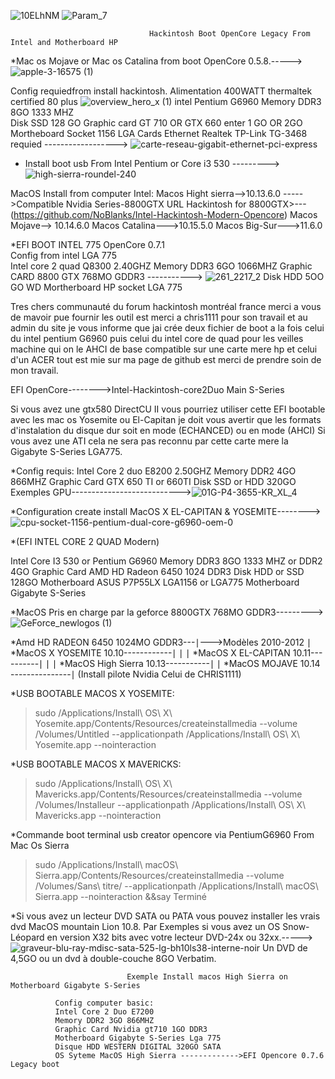 ![10ELhNM](https://github.com/user-attachments/assets/16240f19-b64f-4596-911f-437bcb135d7c)                                                                 ![Param_7](https://github.com/user-attachments/assets/dfd77bc4-8dd5-45cf-944d-a9ec2b6880b6)  


                                                
                           
                                   Hackintosh Boot OpenCore Legacy From Intel and Motherboard HP

*Mac os Mojave or Mac os Catalina from boot OpenCore 0.5.8.----->![apple-3-16575 (1)](https://github.com/user-attachments/assets/d7bb3594-5b68-4700-a3eb-d762674edd8a)

Config requiedfrom install hackintosh.
Alimentation 400WATT thermaltek certified 80 plus              ![overview_hero_x (1)](https://github.com/user-attachments/assets/66d2ada6-7448-4f3b-a8b2-bea02458aace)
intel Pentium G6960 
Memory DDR3 8GO 1333 MHZ                          
Disk SSD 128 GO
Graphic card GT 710 OR GTX 660 enter 1 GO OR 2GO
Mortheboard Socket 1156 LGA
Cards Ethernet Realtek TP-Link TG-3468 requied  ------------------>  ![carte-reseau-gigabit-ethernet-pci-express](https://github.com/user-attachments/assets/8d03bf3a-eb8f-4a4a-ba54-f21446671888)


* Install boot usb From Intel Pentium or Core i3 530  --------->![high-sierra-roundel-240](https://github.com/user-attachments/assets/829bb58c-7e36-4b50-b2e5-146c9d05f206)

 MacOS Install from computer Intel: 
 Macos Hight sierra-->10.13.6.0 ----->Compatible Nvidia Series-8800GTX URL Hackintosh for 8800GTX>---(https://github.com/NoBlanks/Intel-Hackintosh-Modern-Opencore) 
 Macos Mojave--> 10.14.6.0
 Macos Catalina--->10.15.5.0
 Macos Big-Sur--->11.6.0

*EFI BOOT INTEL 775 OpenCore 0.7.1                                                            
Config from intel LGA 775                                                                     
Intel core 2 quad Q8300 2.40GHZ
Memory DDR3 6GO 1066MHZ
Graphic CARD 8800 GTX 768MO GDDR3 ----------->  ![261_2217_2](https://github.com/user-attachments/assets/b1d4b16b-5588-439c-8868-aad61a18fafe)
Disk HDD 5OO GO WD
Mortherboard HP socket LGA 775

Tres chers communauté du forum hackintosh montréal france merci a vous de mavoir pue fournir les outil est merci a chris1111 pour son travail et au admin du site je vous informe que jai crée 
deux fichier de boot a la fois celui du intel pentium G6960 puis celui du intel core de quad pour les veilles machine qui on le AHCI de base compatible sur une carte mere hp et celui d'un ACER tout est mie sur ma page de github est merci de prendre soin de mon travail.

EFI OpenCore-------->Intel-Hackintosh-core2Duo Main S-Series

Si vous avez une gtx580 DirectCU II vous pourriez utiliser cette EFI bootable avec les mac os Yosemite ou El-Capitan je doit vous avertir que les formats d'instalation du disque dur soit en mode (ECHANCED)
 ou en mode (AHCI) Si vous avez une ATI cela ne sera pas reconnu par cette carte mere la Gigabyte S-Series LGA775.

*Config requis:
Intel Core 2 duo E8200 2.50GHZ
Memory DDR2 4GO 866MHZ
Graphic Card GTX 650 TI or 660TI
Disk SSD or HDD 320GO
Exemples GPU--------------------------->![01G-P4-3655-KR_XL_4](https://github.com/user-attachments/assets/6e792768-ca6a-4322-9370-7976d3eda011)



*Configuration create install MacOS X EL-CAPITAN & YOSEMITE-------->![cpu-socket-1156-pentium-dual-core-g6960-oem-0](https://github.com/user-attachments/assets/1476856c-191b-4aa0-a763-0f41ae0cd7c6)


*(EFI INTEL CORE 2 QUAD Modern) 

Intel Core I3 530 or Pentium G6960
Memory DDR3 8GO 1333 MHZ or DDR2 4GO
Graphic Card AMD HD Radeon 6450 1024 DDR3
Disk HDD or SSD 128GO 
Motherboard ASUS P7P55LX LGA1156 or LGA775 Motherboard Gigabyte S-Series

*MacOS Pris en charge par la geforce 8800GTX 768MO GDDR3---------> ![GeForce_newlogos (1)](https://github.com/user-attachments/assets/cd1bf008-3460-4a3a-9e57-b9e898a85dc0)

*Amd HD RADEON 6450 1024MO GDDR3---∣--->Modèles 2010-2012
                                   ∣
*MacOS X YOSEMITE 10.10------------∣
                                   ∣ 
                                   ∣ 
*MacOS X EL-CAPITAN 10.11----------∣
                                   ∣
                                   ∣
*MacOS High Sierra 10.13-----------∣
                                   ∣
*MacOS MOJAVE 10.14 ---------------∣ (Install pilote Nvidia Celui de CHRIS1111) 



*USB BOOTABLE MACOS X YOSEMITE:

>sudo /Applications/Install\ OS\ X\ Yosemite.app/Contents/Resources/createinstallmedia --volume /Volumes/Untitled --applicationpath /Applications/Install\ OS\ X\ Yosemite.app --nointeraction


*USB BOOTABLE MACOS X MAVERICKS:

>sudo /Applications/Install\ OS\ X\ Mavericks.app/Contents/Resources/createinstallmedia --volume /Volumes/Installeur --applicationpath /Applications/Install\ OS\ X\ Mavericks.app --nointeraction                              
                              
*Commande boot terminal usb creator opencore via PentiumG6960
From Mac Os Sierra

> sudo /Applications/Install\ macOS\ Sierra.app/Contents/Resources/createinstallmedia --volume /Volumes/Sans\ titre/ --applicationpath /Applications/Install\ macOS\ Sierra.app --nointeraction &&say Terminé                              
                              
                              
*Si vous avez un lecteur DVD SATA ou PATA vous pouvez installer les vrais dvd MacOS mountain Lion 10.8.
Par Exemples si vous avez un OS Snow-Léopard en version X32 bits avec votre lecteur DVD-24x ou 32xx.----->![graveur-blu-ray-mdisc-sata-525-lg-bh10ls38-interne-noir](https://github.com/user-attachments/assets/e1cc3ffa-7091-400b-a4c3-3bf837f2dac6)
Un DVD de 4,5GO ou un dvd à double-couche 8GO Verbatim.
                              
                              
                              Exemple Install macos High Sierra on Motherboard Gigabyte S-Series
              
              Config computer basic:
              Intel Core 2 Duo E7200
              Memory DDR2 3GO 866MHZ
              Graphic Card Nvidia gt710 1GO DDR3
              Motherboard Gigabyte S-Series Lga 775
              Disque HDD WESTERN DIGITAL 320GO SATA
              OS Syteme MacOS High Sierra ------------->EFI Opencore 0.7.6 Legacy boot 
